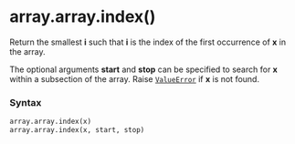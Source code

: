 # array.array.index()

Return the smallest **i** such that **i** is the index of the first occurrence of **x** in the array. 

The optional arguments **start** and **stop** can be specified to search for **x** within a subsection of the array. Raise [`ValueError`](/exceptions/ValueError.md) if **x** is not found.

### Syntax

```python
array.array.index(x)
array.array.index(x, start, stop)
```
